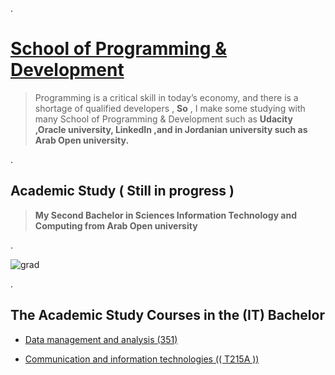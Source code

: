 
.


# [School of Programming & Development](https://www.udacity.com/school-of-programming)



> Programming is a critical skill in today’s economy, and there is a shortage of qualified developers , **So** , I make some studying with many School of Programming & Development such as **Udacity ,Oracle university, LinkedIn ,and in Jordanian university such as Arab Open university.**




.




## 		Academic Study  ( Still in progress )



> **My Second Bachelor in Sciences Information Technology and Computing from Arab Open university** 



.

![grad](https://user-images.githubusercontent.com/36210723/120186255-eeb9ed80-c21b-11eb-961a-4f445f319ed8.png)

.


 ## The Academic Study Courses in the (IT) Bachelor

- [ Data management and analysis (351)](https://github.com/nancyalaswad90/University-Study-351Data-management-and-analysis)

- [Communication and information technologies  (( T215A )) ](https://github.com/nancyalaswad90/Communication-and-information-technologies-/blob/main/README.md)
